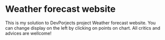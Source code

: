 
 # Weather forecast website

 This is my solution to DevPorjects project Weather forecast website. You can change display on the left by clicking on points on chart. All critics and advices are wellcome!
